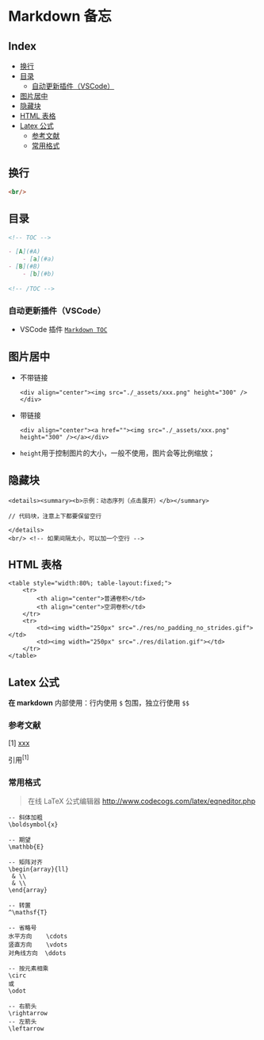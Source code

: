 Markdown 备忘
===

Index
---
<!-- TOC -->

- [换行](#换行)
- [目录](#目录)
    - [自动更新插件（VSCode）](#自动更新插件vscode)
- [图片居中](#图片居中)
- [隐藏块](#隐藏块)
- [HTML 表格](#html-表格)
- [Latex 公式](#latex-公式)
    - [参考文献](#参考文献)
    - [常用格式](#常用格式)

<!-- /TOC -->

## 换行
```markdown
<br/>
```

## 目录
```markdown
<!-- TOC -->

- [A](#A)
    - [a](#a)
- [B](#B)
    - [b](#b)
    
<!-- /TOC -->
```

### 自动更新插件（VSCode）
- VSCode 插件 [`Markdown TOC`](https://marketplace.visualstudio.com/items?itemName=AlanWalk.markdown-toc)

## 图片居中
- 不带链接
    ```
    <div align="center"><img src="./_assets/xxx.png" height="300" /></div>
    ```
- 带链接
    ```
    <div align="center"><a href=""><img src="./_assets/xxx.png" height="300" /></a></div>
    ```
- `height`用于控制图片的大小，一般不使用，图片会等比例缩放；

## 隐藏块
```
<details><summary><b>示例：动态序列（点击展开）</b></summary> 

// 代码块，注意上下都要保留空行

</details>
<br/> <!-- 如果间隔太小，可以加一个空行 -->
```

## HTML 表格
```
<table style="width:80%; table-layout:fixed;">
    <tr>
        <th align="center">普通卷积</td>
        <th align="center">空洞卷积</td>
    </tr>
    <tr>
        <td><img width="250px" src="./res/no_padding_no_strides.gif"></td>
        <td><img width="250px" src="./res/dilation.gif"></td>
    </tr>
</table>
```

## Latex 公式

**在 markdown** 内部使用：行内使用 `$` 包围，独立行使用 `$$`

### 参考文献
$[1]$ [xxx](xxx) <br/>

引用$^{[1]}$


### 常用格式
> 在线 LaTeX 公式编辑器 http://www.codecogs.com/latex/eqneditor.php
```
-- 斜体加粗
\boldsymbol{x}

-- 期望
\mathbb{E}

-- 矩阵对齐
\begin{array}{ll}
 & \\
 & \\
\end{array}

-- 转置
^\mathsf{T}

-- 省略号
水平方向    \cdots   
竖直方向    \vdots   
对角线方向  \ddots

-- 按元素相乘
\circ
或
\odot

-- 右箭头
\rightarrow 
-- 左箭头
\leftarrow 

```